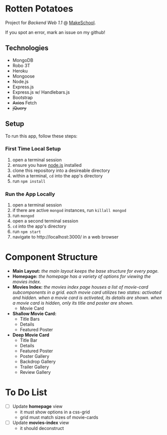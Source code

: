 # Rotten Potatoes
Project for *Backend Web 1.1* @ [MakeSchool].

If you spot an error, mark an issue on my github!

## Technologies
- MongoDB
- Robo 3T
- Heroku
- Mongoose
- Node.js
- Express.js
- Express.js w/ Handlebars.js
- Bootstrap
- ~~Axios~~ Fetch
- ~~jQuery~~

## Setup
To run this app, follow these steps:

### First Time Local Setup
1. open a terminal session
1. ensure you have [node.js] installed
1. clone this repository into a desireable directory
1. within a terminal, `cd` into the app's directory
1. run `npm install`

### Run the App Locally
1. open a terminal session
1. if there are active `mongod` instances, run `killall mongod`
1. run `mongod`
1. open a second terminal session
1. `cd` into the app's directory
1. run `npm start`
1. navigate to http://localhost:3000/ in a web browser

[MakeSchool]: https://www.makeschool.com/
[node.js]: https://nodejs.org/en/

# Component Structure
- **Main Layout:**
	*the main layout keeps the base structure for every page.*
- **Homepage:**
	*the homepage has a variety of options for viewing the movies index.*
- **Movies Index:**
	*the movies index page houses a list of movie-card subcomponents in a grid.*
	*each movie card utilizes two states: activated and hidden.*
	*when a movie card is activated, its details are shown.*
	*when a movie card is hidden, only its title and poster are shown.*
	- Movie Card
- **Shallow Movie Card:**
	- Title Bars
	- Details
	- Featured Poster
- **Deep Movie Card**
	- Title Bar
	- Details
	- Featured Poster
	- Poster Gallery
	- Backdrop Gallery
	- Trailer Gallery
	- Review Gallery

# To Do List
- [ ] Update **homepage** view
	- it must show options in a css-grid
	- grid must match sizes of movie-cards
- [ ] Update **movies-index** view
	- it should deconstruct
